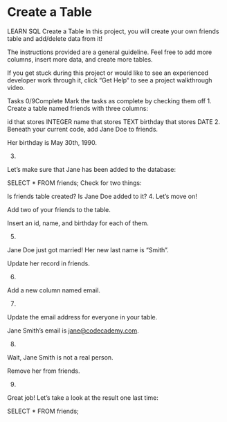 # Create a Table

LEARN SQL
Create a Table
In this project, you will create your own friends table and add/delete data from it!

The instructions provided are a general guideline. Feel free to add more columns, insert more data, and create more tables.

If you get stuck during this project or would like to see an experienced developer work through it, click “Get Help“ to see a project walkthrough video.

Tasks
0/9Complete
Mark the tasks as complete by checking them off
1.
Create a table named friends with three columns:

id that stores INTEGER
name that stores TEXT
birthday that stores DATE
2.
Beneath your current code, add Jane Doe to friends.

Her birthday is May 30th, 1990.

3.
Let’s make sure that Jane has been added to the database:

SELECT *
FROM friends;
Check for two things:

Is friends table created?
Is Jane Doe added to it?
4.
Let’s move on!

Add two of your friends to the table.

Insert an id, name, and birthday for each of them.

5.
Jane Doe just got married! Her new last name is “Smith”.

Update her record in friends.

6.
Add a new column named email.

7.
Update the email address for everyone in your table.

Jane Smith’s email is jane@codecademy.com.

8.
Wait, Jane Smith is not a real person.

Remove her from friends.

9.
Great job! Let’s take a look at the result one last time:

SELECT *
FROM friends;